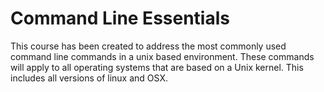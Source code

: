 # Command Line Essentials

This course has been created to address the most commonly used command line commands in a unix based environment. These commands will apply to all operating systems that are based on a Unix kernel. This includes all versions of linux and OSX.

